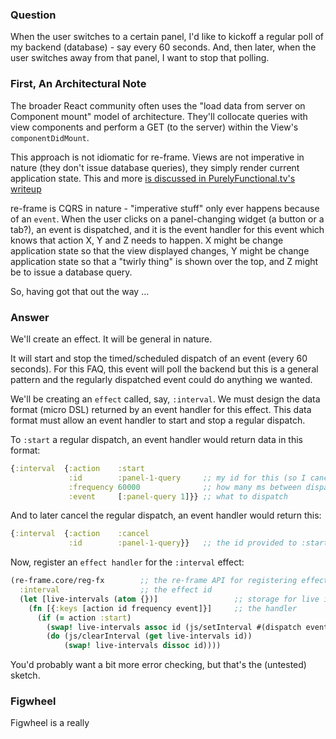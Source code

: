 ### Question

When the user switches to a certain panel, I'd like to kickoff a regular poll of my 
backend (database) - say every 60 seconds.  And, then later, when the user switches 
away from that panel, I want to stop that polling.



### First, An Architectural Note 

The broader React community often uses the "load data from server on Component mount" 
model of architecture. They'll collocate queries with view components and perform a 
GET (to the server) within the View's `componentDidMount`.

This approach is not idiomatic for re-frame. Views are not imperative in nature 
(they don't issue database queries), they simply render current application state. 
This and more 
[is discussed in PurelyFunctional.tv's writeup](https://purelyfunctional.tv/article/react-vs-re-frame/)

re-frame is CQRS in nature - "imperative stuff" only ever happens 
because of an `event`.  When the user clicks on a panel-changing widget (a button or a tab?),
an event is dispatched, and it is the event handler for this event which knows 
that action X, Y and Z needs to happen. X might be change application state so 
that the view displayed changes, Y might be change application state so that a
"twirly thing" is shown over the top, and Z might be to issue a database query. 

So, having got that out the way ... 
 
### Answer 

We'll create an effect. It will be general in nature. 

It will start and stop the timed/scheduled dispatch of an event (every 60 seconds).
For this FAQ,
this event will poll the backend but this is a general pattern
and the regularly dispatched event could do anything we wanted.

We'll be creating an `effect` called, say, `:interval`. We must 
design the data format (micro DSL) returned by an 
event handler for this effect. This data format must allow an event handler to 
start and stop a regular dispatch.

To `:start` a regular dispatch, an event handler would return 
data in this format:
```clj
{:interval  {:action    :start
             :id        :panel-1-query     ;; my id for this (so I cancel later)
             :frequency 60000              ;; how many ms between dispatches 
             :event     [:panel-query 1]}} ;; what to dispatch 
```

And to later cancel the regular dispatch, an event handler would return this:
```clj
{:interval  {:action    :cancel
             :id        :panel-1-query}}   ;; the id provided to :start  
```

Now, register an `effect handler` for the `:interval` effect:
```clj
(re-frame.core/reg-fx        ;; the re-frame API for registering effect handlers
  :interval                  ;; the effect id
  (let [live-intervals (atom {})]                 ;; storage for live interevals
    (fn [{:keys [action id frequency event]}]     ;; the handler
      (if (= action :start) 
        (swap! live-intervals assoc id (js/setInterval #(dispatch event) frequency))) 
        (do (js/clearInterval (get live-intervals id)) 
            (swap! live-intervals dissoc id))))
```

You'd probably want a bit more error checking, but that's the (untested) sketch.

### Figwheel 

Figwheel is a really 
